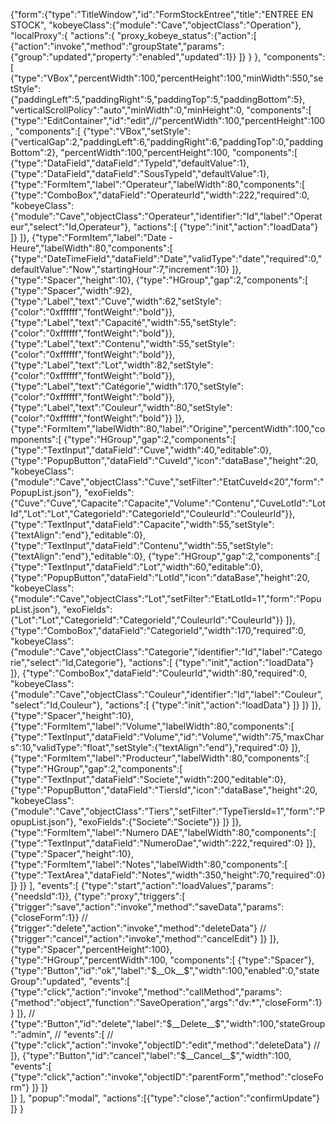 {"form":{"type":"TitleWindow","id":"FormStockEntree","title":"ENTREE EN STOCK",
"kobeyeClass":{"module":"Cave","objectClass":"Operation"},
"localProxy":{
	"actions":{
		"proxy_kobeye_status":{"action":[
			{"action":"invoke","method":"groupState","params":{"group":"updated","property":"enabled","updated":1}}
		]}
	}
},
"components":[
	{"type":"VBox","percentWidth":100,"percentHeight":100,"minWidth":550,"setStyle":{"paddingLeft":5,"paddingRight":5,"paddingTop":5,"paddingBottom":5},
	"verticalScrollPolicy":"auto","minWidth":0,"minHeight":0,
	"components":[
		{"type":"EditContainer","id":"edit",//"percentWidth":100,"percentHeight":100,
		"components":[
			{"type":"VBox","setStyle":{"verticalGap":2,"paddingLeft":6,"paddingRight":6,"paddingTop":0,"paddingBottom":2},
			"percentWidth":100,"percentHeight":100,
			"components":[
				{"type":"DataField","dataField":"TypeId","defaultValue":1},
				{"type":"DataField","dataField":"SousTypeId","defaultValue":1},
				{"type":"FormItem","label":"Operateur","labelWidth":80,"components":[
					{"type":"ComboBox","dataField":"OperateurId","width":222,"required":0,
					"kobeyeClass":{"module":"Cave","objectClass":"Operateur","identifier":"Id","label":"Operateur","select":"Id,Operateur"},
					"actions":[
						{"type":"init","action":"loadData"}
					]}
				]},
				{"type":"FormItem","label":"Date - Heure","labelWidth":80,"components":[
					{"type":"DateTimeField","dataField":"Date","validType":"date","required":0,"defaultValue":"Now","startingHour":7,"increment":10}
				]},
				{"type":"Spacer","height":10},
				{"type":"HGroup","gap":2,"components":[
					{"type":"Spacer","width":92},
					{"type":"Label","text":"Cuve","width":62,"setStyle":{"color":"0xffffff","fontWeight":"bold"}},
					{"type":"Label","text":"Capacité","width":55,"setStyle":{"color":"0xffffff","fontWeight":"bold"}},
					{"type":"Label","text":"Contenu","width":55,"setStyle":{"color":"0xffffff","fontWeight":"bold"}},
					{"type":"Label","text":"Lot","width":82,"setStyle":{"color":"0xffffff","fontWeight":"bold"}},
					{"type":"Label","text":"Catégorie","width":170,"setStyle":{"color":"0xffffff","fontWeight":"bold"}},
					{"type":"Label","text":"Couleur","width":80,"setStyle":{"color":"0xffffff","fontWeight":"bold"}}
				]},
				{"type":"FormItem","labelWidth":80,"label":"Origine","percentWidth":100,"components":[
					{"type":"HGroup","gap":2,"components":[
						{"type":"TextInput","dataField":"Cuve","width":40,"editable":0},
						{"type":"PopupButton","dataField":"CuveId","icon":"dataBase","height":20,
						"kobeyeClass":{"module":"Cave","objectClass":"Cuve","setFilter":"EtatCuveId<20","form":"PopupList.json"},
						"exoFields":{"Cuve":"Cuve","Capacite":"Capacite","Volume":"Contenu","CuveLotId":"LotId","Lot":"Lot","CategorieId":"CategorieId","CouleurId":"CouleurId"}},
						{"type":"TextInput","dataField":"Capacite","width":55,"setStyle":{"textAlign":"end"},"editable":0},
						{"type":"TextInput","dataField":"Contenu","width":55,"setStyle":{"textAlign":"end"},"editable":0},
						{"type":"HGroup","gap":2,"components":[
							{"type":"TextInput","dataField":"Lot","width":60,"editable":0},
							{"type":"PopupButton","dataField":"LotId","icon":"dataBase","height":20,
							"kobeyeClass":{"module":"Cave","objectClass":"Lot","setFilter":"EtatLotId=1","form":"PopupList.json"},
							"exoFields":{"Lot":"Lot","CategorieId":"CategorieId","CouleurId":"CouleurId"}}
						]},
						{"type":"ComboBox","dataField":"CategorieId","width":170,"required":0,
						"kobeyeClass":{"module":"Cave","objectClass":"Categorie","identifier":"Id","label":"Categorie","select":"Id,Categorie"},
						"actions":[
							{"type":"init","action":"loadData"}
						]},
						{"type":"ComboBox","dataField":"CouleurId","width":80,"required":0,
						"kobeyeClass":{"module":"Cave","objectClass":"Couleur","identifier":"Id","label":"Couleur","select":"Id,Couleur"},
						"actions":[
							{"type":"init","action":"loadData"}
						]}
					]}
				]},
				{"type":"Spacer","height":10},
				{"type":"FormItem","label":"Volume","labelWidth":80,"components":[
					{"type":"TextInput","dataField":"Volume","id":"Volume","width":75,"maxChars":10,"validType":"float","setStyle":{"textAlign":"end"},"required":0}
				]},
				{"type":"FormItem","label":"Producteur","labelWidth":80,"components":[
					{"type":"HGroup","gap":2,"components":[
						{"type":"TextInput","dataField":"Societe","width":200,"editable":0},
						{"type":"PopupButton","dataField":"TiersId","icon":"dataBase","height":20,
						"kobeyeClass":{"module":"Cave","objectClass":"Tiers","setFilter":"TypeTiersId=1","form":"PopupList.json"},
						"exoFields":{"Societe":"Societe"}}
					]}
				]},
				{"type":"FormItem","label":"Numero DAE","labelWidth":80,"components":[
					{"type":"TextInput","dataField":"NumeroDae","width":222,"required":0}
				]},
				{"type":"Spacer","height":10},
				{"type":"FormItem","label":"Notes","labelWidth":80,"components":[
					{"type":"TextArea","dataField":"Notes","width":350,"height":70,"required":0}
				]}
			]}
		],
		"events":[
			{"type":"start","action":"loadValues","params":{"needsId":1}},
			{"type":"proxy","triggers":[
				{"trigger":"save","action":"invoke","method":"saveData","params":{"closeForm":1}}
//				{"trigger":"delete","action":"invoke","method":"deleteData"}
//				{"trigger":"cancel","action":"invoke","method":"cancelEdit"}
			]}
		]},
		{"type":"Spacer","percentHeight":100},
		{"type":"HGroup","percentWidth":100,
		"components":[
			{"type":"Spacer"},
			{"type":"Button","id":"ok","label":"$__Ok__$","width":100,"enabled":0,"stateGroup":"updated",
			"events":[
				{"type":"click","action":"invoke","method":"callMethod","params":{"method":"object","function":"SaveOperation","args":"dv:*","closeForm":1}}
			]},
//			{"type":"Button","id":"delete","label":"$__Delete__$","width":100,"stateGroup":"admin",
//			"events":[
//				{"type":"click","action":"invoke","objectID":"edit","method":"deleteData"}
//			]},
			{"type":"Button","id":"cancel","label":"$__Cancel__$","width":100,
			"events":[
				{"type":"click","action":"invoke","objectID":"parentForm","method":"closeForm"}
			]}
		]}		
	]}
],
"popup":"modal",
"actions":[{"type":"close","action":"confirmUpdate"}
]}
}
